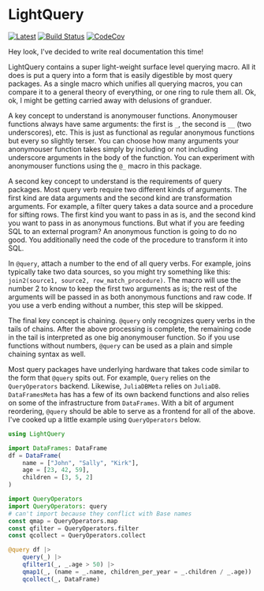 # LightQuery

[![Latest](https://img.shields.io/badge/docs-latest-blue.svg)](https://bramtayl.github.io/LightQuery.jl/latest)
[![Build Status](https://travis-ci.org/bramtayl/LightQuery.jl.svg?branch=master)](https://travis-ci.org/bramtayl/LightQuery.jl)
[![CodeCov](https://codecov.io/gh/bramtayl/LightQuery.jl/branch/master/graph/badge.svg)](https://codecov.io/gh/bramtayl/LightQuery.jl)

Hey look, I've decided to write real documentation this time!

LightQuery contains a super light-weight surface level querying macro. All it
does is put a query into a form that is easily digestible by most query
packages. As a single macro which unifies all querying macros, you can compare
it to a general theory of everything, or one ring to rule them all. Ok, ok, I
might be getting carried away with delusions of granduer.

A key concept to understand is anonymouser functions. Anonymouser functions
always have same arguments: the first is `_`, the second is `__` (two
underscores), etc. This is just as functional as regular anonymous functions but
every so slightly terser. You can choose how many arguments your anonymouser
function takes simply by including or not including underscore arguments in the
body of the function. You can experiment with anonymouser functions using the
`@_` macro in this package.

A second key concept to understand is the requirements of query packages.
Most query verb require two different kinds of arguments. The first kind are
data arguments and the second kind are transformation arguments. For example,
a filter query takes a data source and a procedure for sifting rows. The first
kind you want to pass in as is, and the second kind you want to pass in as
anonymous functions. But what if you are feeding SQL to an external
program? An anonymous function is going to do no good. You additionally need the
code of the procedure to transform it into SQL.

In `@query`, attach a number to the end of all query verbs. For example, joins
typically take two data sources, so you might try something like this:
`join2(source1, source2, row_match_procedure)`. The macro will use the number
2 to know to keep the first two arguments as is; the rest of the arguments
will be passed in as both anonymous functions and raw code. If you use a verb
ending without a number, this step will be skipped.

The final key concept is chaining. `@query` only recognizes query verbs in the
tails of chains. After the above processing is complete, the remaining code
in the tail is interpreted as one big anonymouser function. So if you use
functions without numbers, `@query` can be used as a plain and simple chaining
syntax as well.

Most query packages have underlying hardware that takes code similar to the form
that `@query` spits out. For example, `Query` relies on the `QueryOperators`
backend. Likewise, `JuliaDBMeta` relies on `JuliaDB`. `DataFramesMeta` has
has a few of its own backend functions and also relies on some of the
infrastructure from `DataFrames`. With a bit of argument reordering, `@query`
should be able to serve as a frontend for all of the above. I've cooked up a
little example using `QueryOperators` below.

```julia
using LightQuery

import DataFrames: DataFrame
df = DataFrame(
    name = ["John", "Sally", "Kirk"],
    age = [23, 42, 59],
    children = [3, 5, 2]
)

import QueryOperators
import QueryOperators: query
# can't import because they conflict with Base names
const qmap = QueryOperators.map
const qfilter = QueryOperators.filter
const qcollect = QueryOperators.collect

@query df |>
    query(_) |>
    qfilter1(_, _.age > 50) |>
    qmap1(_, (name = _.name, children_per_year = _.children / _.age)) |>
    qcollect(_, DataFrame)
```
